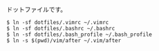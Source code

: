 ドットファイルです。

    $ ln -sf dotfiles/.vimrc ~/.vimrc
    $ ln -sf dotfiles/.bashrc ~/.bashrc
    $ ln -sf dotfiles/.bash_profile ~/.bash_profile
    $ ln -s $(pwd)/vim/after ~/.vim/after
